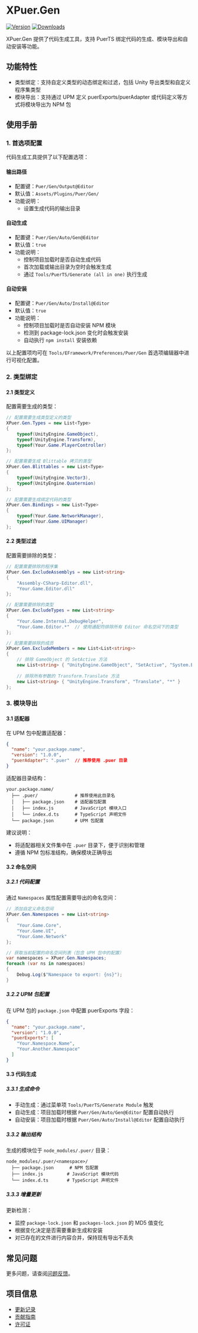 # XPuer.Gen

[![Version](https://img.shields.io/npm/v/org.eframework.u3d.puer)](https://www.npmjs.com/package/org.eframework.u3d.puer)
[![Downloads](https://img.shields.io/npm/dm/org.eframework.u3d.puer)](https://www.npmjs.com/package/org.eframework.u3d.puer)

XPuer.Gen 提供了代码生成工具，支持 PuerTS 绑定代码的生成、模块导出和自动安装等功能。

## 功能特性

- 类型绑定：支持自定义类型的动态绑定和过滤，包括 Unity 导出类型和自定义程序集类型
- 模块导出：支持通过 UPM 定义 puerExports/puerAdapter 或代码定义等方式将模块导出为 NPM 包

## 使用手册

### 1. 首选项配置

代码生成工具提供了以下配置选项：

#### 输出路径
- 配置键：`Puer/Gen/Output@Editor`
- 默认值：`Assets/Plugins/Puer/Gen/`
- 功能说明：
  - 设置生成代码的输出目录

#### 自动生成
- 配置键：`Puer/Gen/Auto/Gen@Editor`
- 默认值：`true`
- 功能说明：
  - 控制项目加载时是否自动生成代码
  - 首次加载或输出目录为空时会触发生成
  - 通过 `Tools/PuerTS/Generate (all in one)` 执行生成

#### 自动安装
- 配置键：`Puer/Gen/Auto/Install@Editor`
- 默认值：`true`
- 功能说明：
  - 控制项目加载时是否自动安装 NPM 模块
  - 检测到 package-lock.json 变化时会触发安装
  - 自动执行 `npm install` 安装依赖

以上配置项均可在 `Tools/EFramework/Preferences/Puer/Gen` 首选项编辑器中进行可视化配置。

### 2. 类型绑定

#### 2.1 类型定义
配置需要生成的类型：
```csharp
// 配置需要生成类型定义的类型
XPuer.Gen.Types = new List<Type>
{
    typeof(UnityEngine.GameObject),
    typeof(UnityEngine.Transform),
    typeof(Your.Game.PlayerController)
};

// 配置需要生成 Blittable 拷贝的类型
XPuer.Gen.Blittables = new List<Type>
{
    typeof(UnityEngine.Vector3),
    typeof(UnityEngine.Quaternion)
};

// 配置需要生成绑定代码的类型
XPuer.Gen.Bindings = new List<Type>
{
    typeof(Your.Game.NetworkManager),
    typeof(Your.Game.UIManager)
};
```

#### 2.2 类型过滤
配置需要排除的类型：
```csharp
// 配置需要排除的程序集
XPuer.Gen.ExcludeAssemblys = new List<string>
{
    "Assembly-CSharp-Editor.dll",
    "Your.Game.Editor.dll"
};

// 配置需要排除的类型
XPuer.Gen.ExcludeTypes = new List<string>
{
    "Your.Game.Internal.DebugHelper",
    "Your.Game.Editor.*"  // 使用通配符排除所有 Editor 命名空间下的类型
};

// 配置需要排除的成员
XPuer.Gen.ExcludeMembers = new List<List<string>>
{
    // 排除 GameObject 的 SetActive 方法
    new List<string> { "UnityEngine.GameObject", "SetActive", "System.Boolean" },
    
    // 排除所有参数的 Transform.Translate 方法
    new List<string> { "UnityEngine.Transform", "Translate", "*" }
};
```

### 3. 模块导出

#### 3.1 适配器

在 UPM 包中配置适配器：

```json
{
  "name": "your.package.name",
  "version": "1.0.0",
  "puerAdapter": ".puer"  // 推荐使用 .puer 目录
}
```

适配器目录结构：
```
your.package.name/
  ├── .puer/              # 推荐使用此目录名
  │   ├── package.json    # 适配器包配置
  │   ├── index.js        # JavaScript 模块入口
  │   └── index.d.ts      # TypeScript 声明文件
  └── package.json        # UPM 包配置
```

建议说明：
- 将适配器相关文件集中在 `.puer` 目录下，便于识别和管理
- 遵循 NPM 包标准结构，确保模块正确导出

#### 3.2 命名空间

##### 3.2.1 代码配置
通过 `Namespaces` 属性配置需要导出的命名空间：
```csharp
// 添加自定义命名空间
XPuer.Gen.Namespaces = new List<string>
{
    "Your.Game.Core",
    "Your.Game.UI",
    "Your.Game.Network"
};

// 获取当前配置的命名空间列表（包含 UPM 包中的配置）
var namespaces = XPuer.Gen.Namespaces;
foreach (var ns in namespaces)
{
    Debug.Log($"Namespace to export: {ns}");
}
```

##### 3.2.2 UPM 包配置
在 UPM 包的 `package.json` 中配置 puerExports 字段：
```json
{
  "name": "your.package.name",
  "version": "1.0.0",
  "puerExports": [
    "Your.Namespace.Name",
    "Your.Another.Namespace"
  ]
}
```

#### 3.3 代码生成

##### 3.3.1 生成命令
- 手动生成：通过菜单项 `Tools/PuerTS/Generate Module` 触发
- 自动生成：项目加载时根据 `Puer/Gen/Auto/Gen@Editor` 配置自动执行
- 自动安装：项目加载时根据 `Puer/Gen/Auto/Install@Editor` 配置自动执行

##### 3.3.2 输出结构
生成的模块位于 `node_modules/.puer/` 目录：
```
node_modules/.puer/<namespace>/
  ├── package.json      # NPM 包配置
  ├── index.js         # JavaScript 模块代码
  └── index.d.ts       # TypeScript 声明文件
```

##### 3.3.3 增量更新
更新检测：
- 监控 `package-lock.json` 和 `packages-lock.json` 的 MD5 值变化
- 根据变化决定是否需要重新生成和安装
- 对已存在的文件进行内容合并，保持现有导出不丢失

## 常见问题

更多问题，请查阅[问题反馈](../CONTRIBUTING.md#问题反馈)。

## 项目信息

- [更新记录](../CHANGELOG.md)
- [贡献指南](../CONTRIBUTING.md)
- [许可证](../LICENSE.md)